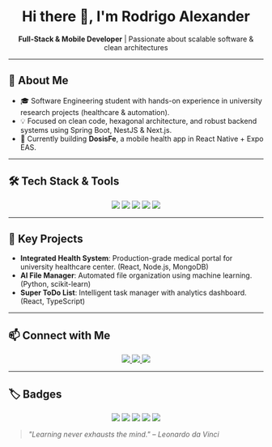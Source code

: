 <h1 align="center">Hi there 👋, I'm Rodrigo Alexander</h1>

<p align="center">
  <strong>Full-Stack & Mobile Developer</strong> | Passionate about scalable software & clean architectures
</p>

---

## 🚀 About Me

- 🎓 Software Engineering student with hands-on experience in university research projects (healthcare & automation).
- 💡 Focused on clean code, hexagonal architecture, and robust backend systems using Spring Boot, NestJS & Next.js.
- 🔭 Currently building **DosisFe**, a mobile health app in React Native + Expo EAS.

---

## 🛠 Tech Stack & Tools

<p align="center">
  <!-- Programming Languages -->
  <img src="https://skillicons.dev/icons?i=ts,js,java,py" />

  <!-- Frontend -->
  <img src="https://skillicons.dev/icons?i=react,next,astro" />

  <!-- Backend -->
  <img src="https://skillicons.dev/icons?i=nodejs,nestjs,spring,fastapi" />

  <!-- Mobile -->
  <img src="https://skillicons.dev/icons?i=react,expo" />

  <!-- DevOps & DB -->
  <img src="https://skillicons.dev/icons?i=mongodb,postgres,docker,git" />
</p>

---

## 🔗 Key Projects

- **Integrated Health System**: Production-grade medical portal for university healthcare center. (React, Node.js, MongoDB)
- **AI File Manager**: Automated file organization using machine learning. (Python, scikit-learn)
- **Super ToDo List**: Intelligent task manager with analytics dashboard. (React, TypeScript)

---

## 📫 Connect with Me

<p align="center">
  <a href="mailto:rodrygoleu7@gmail.com">
    <img src="https://img.shields.io/badge/Gmail-D14836?style=for-the-badge&logo=gmail&logoColor=white" />
  </a>
  <a href="https://www.linkedin.com/in/rodrigo-fernandez-h/">
    <img src="https://img.shields.io/badge/LinkedIn-%230077B5?style=for-the-badge&logo=linkedin&logoColor=white" />
  </a>
  <a href="https://github.com/RodrigoAlexander7">
    <img src="https://img.shields.io/badge/GitHub-000?style=for-the-badge&logo=github&logoColor=white" />
  </a>
</p>

---

## 🏷 Badges

<p align="center">
  <img src="https://img.shields.io/badge/Spring_Boot-Learning-green?style=for-the-badge&logo=springboot" />
  <img src="https://img.shields.io/badge/React_Native-Production Ready-blue?style=for-the-badge&logo=react" />
  <img src="https://img.shields.io/badge/Node.js-Advanced-informational?style=for-the-badge&logo=nodedotjs" />
  <img src="https://img.shields.io/badge/Next.js-In Progress-black?style=for-the-badge&logo=nextdotjs" />
  <img src="https://img.shields.io/badge/TypeScript-Proficient-3178C6?style=for-the-badge&logo=typescript&logoColor=white" />
</p>


> _"Learning never exhausts the mind." – Leonardo da Vinci_

